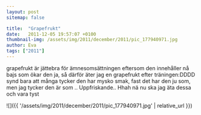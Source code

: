 ```yaml
---
layout: post
sitemap: false

title:  "Grapefrukt"
date:   2011-12-05 19:57:07 +0100
thumbnail-img: /assets/img/2011/december/2011/pic_177940971.jpg
author: Eva
tags: ["2011"]
---
```


grapefrukt är jättebra för ämnesomsättningen eftersom den innehåller nå bajs som ökar den ja, så därför äter jag en grapefrukt efter träningen:DDDD synd bara att många tycker den har mysko smak, fast det har den ju som, men jag tycker den är som .. Uppfriskande.. Hhah nä nu ska jag äta dessa och vara tyst

![]({{ '/assets/img/2011/december/2011/pic_177940971.jpg'  | relative_url }})


